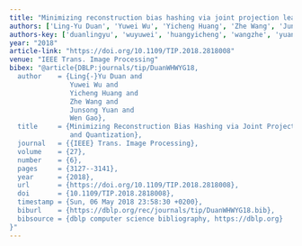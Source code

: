 ```yaml
---
title: "Minimizing reconstruction bias hashing via joint projection learning and quantization"
authors: ['Ling-Yu Duan', 'Yuwei Wu', 'Yicheng Huang', 'Zhe Wang', 'Junsong Yuan', 'Wen Gao 0001']
authors-key: ['duanlingyu', 'wuyuwei', 'huangyicheng', 'wangzhe', 'yuanjunsong', 'gaowen']
year: "2018"
article-link: "https://doi.org/10.1109/TIP.2018.2818008"
venue: "IEEE Trans. Image Processing"
bibex: "@article{DBLP:journals/tip/DuanWHWYG18,
  author    = {Ling{-}Yu Duan and
               Yuwei Wu and
               Yicheng Huang and
               Zhe Wang and
               Junsong Yuan and
               Wen Gao},
  title     = {Minimizing Reconstruction Bias Hashing via Joint Projection Learning
               and Quantization},
  journal   = {{IEEE} Trans. Image Processing},
  volume    = {27},
  number    = {6},
  pages     = {3127--3141},
  year      = {2018},
  url       = {https://doi.org/10.1109/TIP.2018.2818008},
  doi       = {10.1109/TIP.2018.2818008},
  timestamp = {Sun, 06 May 2018 23:58:30 +0200},
  biburl    = {https://dblp.org/rec/journals/tip/DuanWHWYG18.bib},
  bibsource = {dblp computer science bibliography, https://dblp.org}
}"
---
```

